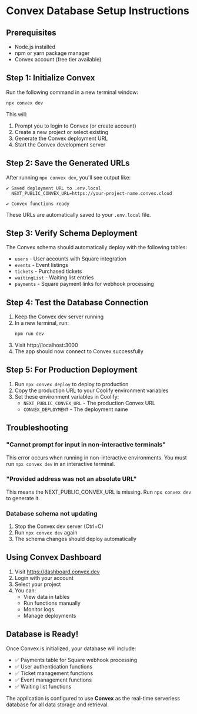 # Convex Database Setup Instructions

## Prerequisites
- Node.js installed
- npm or yarn package manager
- Convex account (free tier available)

## Step 1: Initialize Convex

Run the following command in a new terminal window:

```bash
npx convex dev
```

This will:
1. Prompt you to login to Convex (or create account)
2. Create a new project or select existing
3. Generate the Convex deployment URL
4. Start the Convex development server

## Step 2: Save the Generated URLs

After running `npx convex dev`, you'll see output like:
```
✔ Saved deployment URL to .env.local
  NEXT_PUBLIC_CONVEX_URL=https://your-project-name.convex.cloud
  
✔ Convex functions ready
```

These URLs are automatically saved to your `.env.local` file.

## Step 3: Verify Schema Deployment

The Convex schema should automatically deploy with the following tables:
- `users` - User accounts with Square integration
- `events` - Event listings
- `tickets` - Purchased tickets
- `waitingList` - Waiting list entries
- `payments` - Square payment links for webhook processing

## Step 4: Test the Database Connection

1. Keep the Convex dev server running
2. In a new terminal, run:
   ```bash
   npm run dev
   ```
3. Visit http://localhost:3000
4. The app should now connect to Convex successfully

## Step 5: For Production Deployment

1. Run `npx convex deploy` to deploy to production
2. Copy the production URL to your Coolify environment variables
3. Set these environment variables in Coolify:
   - `NEXT_PUBLIC_CONVEX_URL` - The production Convex URL
   - `CONVEX_DEPLOYMENT` - The deployment name

## Troubleshooting

### "Cannot prompt for input in non-interactive terminals"
This error occurs when running in non-interactive environments. You must run `npx convex dev` in an interactive terminal.

### "Provided address was not an absolute URL"
This means the NEXT_PUBLIC_CONVEX_URL is missing. Run `npx convex dev` to generate it.

### Database schema not updating
1. Stop the Convex dev server (Ctrl+C)
2. Run `npx convex dev` again
3. The schema changes should deploy automatically

## Using Convex Dashboard

1. Visit https://dashboard.convex.dev
2. Login with your account
3. Select your project
4. You can:
   - View data in tables
   - Run functions manually
   - Monitor logs
   - Manage deployments

## Database is Ready!

Once Convex is initialized, your database will include:
- ✅ Payments table for Square webhook processing
- ✅ User authentication functions
- ✅ Ticket management functions
- ✅ Event management functions
- ✅ Waiting list functions

The application is configured to use **Convex** as the real-time serverless database for all data storage and retrieval.